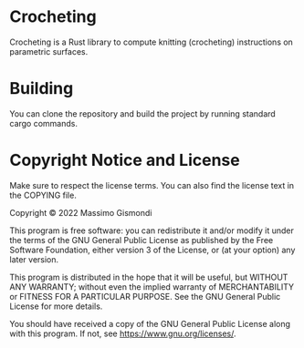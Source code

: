 # Crocheting

Crocheting is a Rust library to compute knitting (crocheting) instructions on parametric surfaces.

# Building
You can clone the repository and build the project by running standard cargo commands.

# Copyright Notice and License
Make sure to respect the license terms. You can also find the license text in the COPYING file.

Copyright © 2022 Massimo Gismondi

This program is free software: you can redistribute it and/or
modify it under the terms of the GNU General Public License
as published by the Free Software Foundation, either version 3
of the License, or (at your option) any later version.

This program is distributed in the hope that it will be useful,
but WITHOUT ANY WARRANTY; without even the implied warranty of
MERCHANTABILITY or FITNESS FOR A PARTICULAR PURPOSE. See the
GNU General Public License for more details.

You should have received a copy of the GNU General Public License
along with this program. If not, see <https://www.gnu.org/licenses/>. 